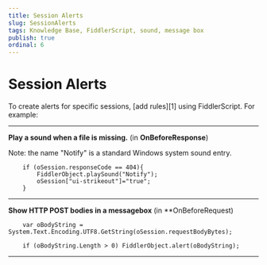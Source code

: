 ```yaml
---
title: Session Alerts
slug: SessionAlerts
tags: Knowledge Base, FiddlerScript, sound, message box
publish: true
ordinal: 6
---
```


Session Alerts
==============

To create alerts for specific sessions, [add rules][1] using FiddlerScript. For example:

* * *

**Play a sound when a file is missing.**
(in **OnBeforeResponse**)

Note: the name "Notify" is a standard Windows system sound entry.

		if (oSession.responseCode == 404){
			FiddlerObject.playSound("Notify");
			oSession["ui-strikeout"]="true"; 
		}

* * *

**Show HTTP POST bodies in a messagebox**
(in **OnBeforeRequest)

		var oBodyString = System.Text.Encoding.UTF8.GetString(oSession.requestBodyBytes);

		if (oBodyString.Length > 0) FiddlerObject.alert(oBodyString);

* * *